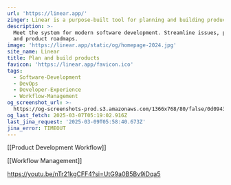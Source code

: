 ```yaml
---
url: 'https://linear.app/'
zinger: Linear is a purpose-built tool for planning and building products
description: >-
  Meet the system for modern software development. Streamline issues, projects,
  and product roadmaps.
image: 'https://linear.app/static/og/homepage-2024.jpg'
site_name: Linear
title: Plan and build products
favicon: 'https://linear.app/favicon.ico'
tags:
  - Software-Development
  - DevOps
  - Developer-Experience
  - Workflow-Management
og_screenshot_url: >-
  https://og-screenshots-prod.s3.amazonaws.com/1366x768/80/false/0d09434b854f737445057985b685eda92cdca2f06a653d3d05e57c3917c3d1b8.jpeg
og_last_fetch: 2025-03-07T05:19:02.916Z
last_jina_request: '2025-03-09T05:58:40.673Z'
jina_error: TIMEOUT
---
```

[[Product Development Workflow]]


[[Workflow Management]]

https://youtu.be/nTr21kgCFF4?si=UtG9a0B5Bv9iDqa5

